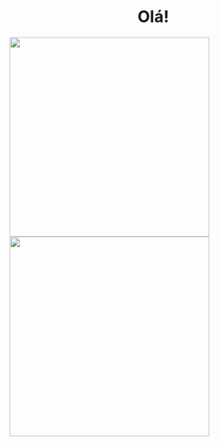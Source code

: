 

<h1 align="center">Olá!</h1>

<p float="left">
 <img src="https://media.discordapp.net/attachments/816888490955636747/864919456953401354/31_Sem_Titulo_20210714034422.png?width=497&height=472"  width="350"/>
  <img src="ttps://media.discordapp.net/attachments/816888490955636747/864927162489634880/25_Sem_Titulo_20210520172324.png?width=479&height=473"  width="350"/>
       </p>
 
